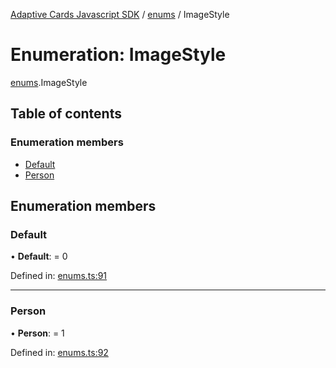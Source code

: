 [Adaptive Cards Javascript SDK](../README.md) / [enums](../modules/enums.md) / ImageStyle

# Enumeration: ImageStyle

[enums](../modules/enums.md).ImageStyle

## Table of contents

### Enumeration members

- [Default](enums.imagestyle.md#default)
- [Person](enums.imagestyle.md#person)

## Enumeration members

### Default

• **Default**: = 0

Defined in: [enums.ts:91](https://github.com/microsoft/AdaptiveCards/blob/0938a1f10/source/nodejs/adaptivecards/src/enums.ts#L91)

___

### Person

• **Person**: = 1

Defined in: [enums.ts:92](https://github.com/microsoft/AdaptiveCards/blob/0938a1f10/source/nodejs/adaptivecards/src/enums.ts#L92)
